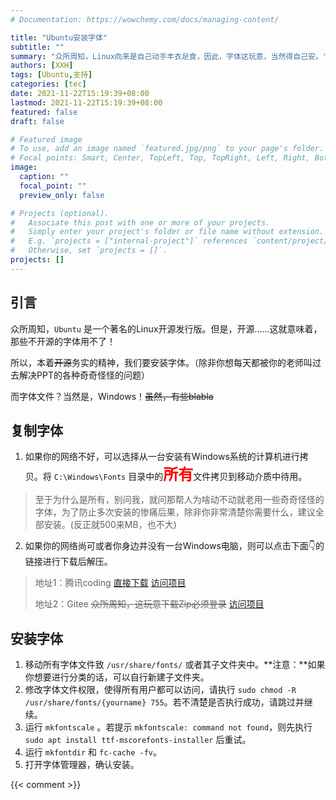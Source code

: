 ```yaml
---
# Documentation: https://wowchemy.com/docs/managing-content/

title: "Ubuntu安装字体"
subtitle: ""
summary: "众所周知，Linux向来是自己动手丰衣足食，因此，字体这玩意，当然得自己安。"
authors: [XXH]
tags: [Ubuntu,支持]
categories: [tec]
date: 2021-11-22T15:19:39+08:00
lastmod: 2021-11-22T15:19:39+08:00
featured: false
draft: false

# Featured image
# To use, add an image named `featured.jpg/png` to your page's folder.
# Focal points: Smart, Center, TopLeft, Top, TopRight, Left, Right, BottomLeft, Bottom, BottomRight.
image:
  caption: ""
  focal_point: ""
  preview_only: false

# Projects (optional).
#   Associate this post with one or more of your projects.
#   Simply enter your project's folder or file name without extension.
#   E.g. `projects = ["internal-project"]` references `content/project/deep-learning/index.md`.
#   Otherwise, set `projects = []`.
projects: []
---
```


## 引言

众所周知，`Ubuntu` 是一个著名的Linux开源发行版。但是，开源……这就意味着，那些不开源的字体用不了！

所以，本着~~开源~~务实的精神，我们要安装字体。（除非你想每天都被你的老师叫过去解决PPT的各种奇奇怪怪的问题）

而字体文件？当然是，Windows！~~虽然，有些blabla~~

## 复制字体

1. 如果你的网络不好，可以选择从一台安装有Windows系统的计算机进行拷贝。将 `C:\Windows\Fonts` 目录中的<b><font color=red size="5">所有</font></b>文件拷贝到移动介质中待用。

>至于为什么是所有，别问我，就问那帮人为啥动不动就老用一些奇奇怪怪的字体，为了防止多次安装的惨痛后果，除非你非常清楚你需要什么，建议全部安装。(反正就500来MB，也不大)

2. 如果你的网络尚可或者你身边并没有一台Windows电脑，则可以点击下面:point_down:的链接进行下载后解压。

> 地址1：腾讯coding [直接下载](https://xu-xihe.coding.net/p/windows-fonts/d/fonts/git/archive/main/?download=true) [访问项目](https://xu-xihe.coding.net/public/windows-fonts/fonts/git/files)
>
> 地址2：Gitee ~~众所周知，这玩意下载Zip必须登录~~ [访问项目](https://gitee.com/xu-xihe/windos-fonts.git)

## 安装字体

1. 移动所有字体文件致 `/usr/share/fonts/` 或者其子文件夹中。**注意：**如果你想要进行分类的话，可以自行新建子文件夹。
2. 修改字体文件权限，使得所有用户都可以访问，请执行 `sudo chmod -R /usr/share/fonts/{yourname} 755`。若不清楚是否执行成功，请跳过并继续。
3. 运行 `mkfontscale` 。若提示 `mkfontscale: command not found`，则先执行 `sudo apt install ttf-mscorefonts-installer` 后重试。
4. 运行 `mkfontdir` 和 `fc-cache -fv`。
5. 打开字体管理器，确认安装。

{{< comment >}}
